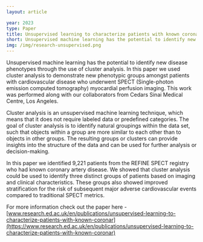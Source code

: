 ```yaml
---
layout: article

year: 2023
type: Paper
title: Unsupervised learning to characterize patients with known coronary artery disease undergoing myocardial perfusion imaging.
short: Unsupervised machine learning has the potential to identify new disease phenotypes through the use of cluster analysis. In this paper we used cluster analysis to demonstrate new phenotypic groups amongst patients with cardiovascular disease who underwent SPECT myocardial perfusion imaging.
img: /img/research-unsupervised.png
---
```


Unsupervised machine learning has the potential to identify new disease phenotypes through the use of cluster analysis. In this paper we used cluster analysis to demonstrate new phenotypic groups amongst patients with cardiovascular disease who underwent SPECT (Single-photon emission computed tomography) myocardial perfusion imaging. This work was performed along with our collaborators from Cedars Sinai Medical Centre, Los Angeles.

Cluster analysis is an unsupervised machine learning technique, which means that it does not require labeled data or predefined categories. The goal of cluster analysis is to identify natural groupings within the data set, such that objects within a group are more similar to each other than to objects in other groups. The resulting groups or clusters can provide insights into the structure of the data and can be used for further analysis or decision-making.

In this paper we identified 9,221 patients from the REFINE SPECT registry who had known coronary artery disease. We showed that cluster analysis could be used to identify three distinct groups of patients based on imaging and clinical characteristics. These groups also showed improved stratification for the risk of subsequent major adverse cardiovascular events compared to traditional SPECT metrics.

For more information check out the paper here -
[www.research.ed.ac.uk/en/publications/unsupervised-learning-to-characterize-patients-with-known-coronar](https://www.research.ed.ac.uk/en/publications/unsupervised-learning-to-characterize-patients-with-known-coronar)


